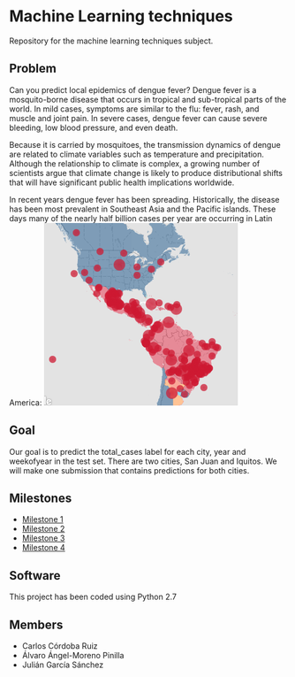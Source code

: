 # Machine Learning techniques
Repository for the machine learning techniques subject.

## Problem
Can you predict local epidemics of dengue fever?
Dengue fever is a mosquito-borne disease that occurs in tropical and sub-tropical parts of the world. In mild cases, symptoms are similar to the flu: fever, rash, and muscle and joint pain. In severe cases, dengue fever can cause severe bleeding, low blood pressure, and even death.

Because it is carried by mosquitoes, the transmission dynamics of dengue are related to climate variables such as temperature and precipitation. Although the relationship to climate is complex, a growing number of scientists argue that climate change is likely to produce distributional shifts that will have significant public health implications worldwide.

In recent years dengue fever has been spreading. Historically, the disease has been most prevalent in Southeast Asia and the Pacific islands. These days many of the nearly half billion cases per year are occurring in Latin America:
![Map](https://github.com/CarlosCordoba96/Machine-Learning-techniques/blob/master/Img/Map.PNG?raw=true)

## Goal
Our goal is to predict the total_cases label for each city, year and weekofyear in the test set. There are two cities, San Juan and Iquitos. We will make one submission that contains predictions for both cities.


## Milestones
* [Milestone 1](https://github.com/CarlosCordoba96/Machine-Learning-techniques/tree/master/Milestone1)
* [Milestone 2](https://github.com/CarlosCordoba96/Machine-Learning-techniques/tree/master/Milestone2)
* [Milestone 3](https://github.com/CarlosCordoba96/Machine-Learning-techniques/tree/master/Milestone3)
* [Milestone 4](https://github.com/CarlosCordoba96/Machine-Learning-techniques/tree/master/Milestone4)

## Software
This project has been coded using Python 2.7

## Members
* Carlos Córdoba Ruiz
* Álvaro Ángel-Moreno Pinilla
* Julián García Sánchez
